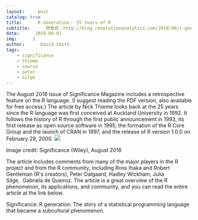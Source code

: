 ```yaml
---
layout:     post
catalog: true
title:      R Generation： 25 Years of R
subtitle:      转载自：http://blog.revolutionanalytics.com/2018/08/r-generation.html
date:      2018-08-01
img:      3
author:      David Smith
tags:
    - significance
    - thieme
    - source
    - peter
    - silge
---
```


The August 2018 issue of Significance Magazine includes a retrospective feature on the R language. (I suggest reading the PDF version, also available for free access.) The article by Nick Thieme looks back at the 25 years since the R language was first conceived at Auckland University in 1992. It follows the history of R through the first public announcement in 1993, its first release as open source software in 1995, the formation of the R Core Group and the launch of CRAN in 1997, and the release of R version 1.0.0 on February 29, 2000.
![](http://a7.typepad.com/6a0105360ba1c6970c022ad3a55c27200b-800wi)


Image credit: Significance (Wiley), August 2018

The article includes comments from many of the major players in the R project and from the R community, including Ross Ihaka and Robert Gentleman (R's creators), Peter Dalgaard, Hadley Wickham, Julia Silge,  Gabriela de Queiroz. The article is a great overview of the R phenomenon, its applications, and community, and you can read the entire article at the link below.

Significance: R generation: The story of a statistical programming language that became a subcultural phenomenon. 
